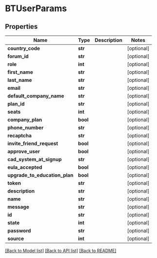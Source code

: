 # BTUserParams

## Properties
Name | Type | Description | Notes
------------ | ------------- | ------------- | -------------
**country_code** | **str** |  | [optional] 
**forum_id** | **str** |  | [optional] 
**role** | **int** |  | [optional] 
**first_name** | **str** |  | [optional] 
**last_name** | **str** |  | [optional] 
**email** | **str** |  | [optional] 
**default_company_name** | **str** |  | [optional] 
**plan_id** | **str** |  | [optional] 
**seats** | **int** |  | [optional] 
**company_plan** | **bool** |  | [optional] 
**phone_number** | **str** |  | [optional] 
**recaptcha** | **str** |  | [optional] 
**invite_friend_request** | **bool** |  | [optional] 
**approve_user** | **bool** |  | [optional] 
**cad_system_at_signup** | **str** |  | [optional] 
**eula_accepted** | **bool** |  | [optional] 
**upgrade_to_education_plan** | **bool** |  | [optional] 
**token** | **str** |  | [optional] 
**description** | **str** |  | [optional] 
**name** | **str** |  | [optional] 
**message** | **str** |  | [optional] 
**id** | **str** |  | [optional] 
**state** | **int** |  | [optional] 
**password** | **str** |  | [optional] 
**source** | **int** |  | [optional] 

[[Back to Model list]](../README.md#documentation-for-models) [[Back to API list]](../README.md#documentation-for-api-endpoints) [[Back to README]](../README.md)


